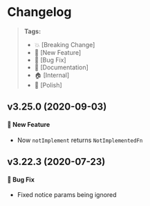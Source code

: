 Changelog
=========

> **Tags:**
> - :boom:       [Breaking Change]
> - :rocket:     [New Feature]
> - :bug:        [Bug Fix]
> - :memo:       [Documentation]
> - :house:      [Internal]
> - :nail_care:  [Polish]

## v3.25.0 (2020-09-03)

#### :rocket: New Feature

* Now `notImplement` returns `NotImplementedFn`

## v3.22.3 (2020-07-23)

#### :bug: Bug Fix

* Fixed notice params being ignored
